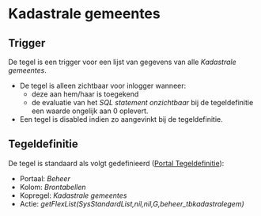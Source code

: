# Kadastrale gemeentes

## Trigger

De tegel is een trigger voor een lijst van gegevens van alle *Kadastrale gemeentes*.

* De tegel is alleen zichtbaar voor inlogger wanneer:
  * deze aan hem/haar is toegekend
  * de evaluatie van het *SQL statement onzichtbaar* bij de tegeldefinitie een waarde ongelijk aan 0 oplevert.
* Een tegel is disabled indien zo aangevinkt bij de tegeldefinitie.

## Tegeldefinitie

De tegel is standaard als volgt gedefinieerd ([Portal Tegeldefinitie](/instellen_inrichten/portaldefinitie/portal_tegel.md)):

* Portaal: *Beheer*
* Kolom: *Brontabellen*
* Kopregel: *Kadastrale gemeentes*
* Actie: *getFlexList(SysStandardList,nil,nil,G,beheer_tbkadastralegem)*
